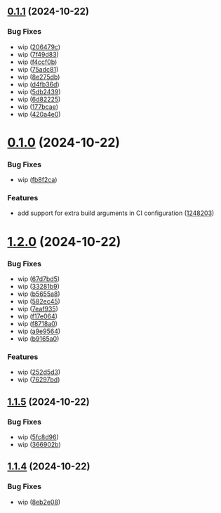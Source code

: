 ## [0.1.1](https://github.com/JonDotsoy/sample-workflow/compare/v0.1.0...v0.1.1) (2024-10-22)


### Bug Fixes

* wip ([206479c](https://github.com/JonDotsoy/sample-workflow/commit/206479cc41b21301f40fea4c9dd566f8da2d9a90))
* wip ([7f49d83](https://github.com/JonDotsoy/sample-workflow/commit/7f49d83b4e18c5c95281b54478d365cc4e1bf112))
* wip ([f4ccf0b](https://github.com/JonDotsoy/sample-workflow/commit/f4ccf0b782fb9605f7d2deebbe5de14dfe29993b))
* wip ([75adc81](https://github.com/JonDotsoy/sample-workflow/commit/75adc810c398fcceaebae187899a557136c9e6ed))
* wip ([8e275db](https://github.com/JonDotsoy/sample-workflow/commit/8e275db8e93468eb289008ba70333d2497da75ad))
* wip ([d4fb36d](https://github.com/JonDotsoy/sample-workflow/commit/d4fb36dfcc5347097bceb285cb17aae277acd410))
* wip ([5db2439](https://github.com/JonDotsoy/sample-workflow/commit/5db2439966dacf900f1a5e62e2d579bbc968f276))
* wip ([6d82225](https://github.com/JonDotsoy/sample-workflow/commit/6d822254733efd22b6f1ecda6435f9b8d27fc7eb))
* wip ([177bcae](https://github.com/JonDotsoy/sample-workflow/commit/177bcae7dfcf8bc6d36b1965087ce0dd5cce0d5b))
* wip ([420a4e0](https://github.com/JonDotsoy/sample-workflow/commit/420a4e00426cd811380a0126c65a4438e51fe340))

# [0.1.0](https://github.com/JonDotsoy/sample-workflow/compare/v0.0.9...v0.1.0) (2024-10-22)


### Bug Fixes

* wip ([fb8f2ca](https://github.com/JonDotsoy/sample-workflow/commit/fb8f2cae3d87c5fd64e2833904ed45b86e875dba))


### Features

* add support for extra build arguments in CI configuration ([1248203](https://github.com/JonDotsoy/sample-workflow/commit/12482035a42565baff7413597cdaff68a688c854))

# [1.2.0](https://github.com/JonDotsoy/sample-workflow/compare/v1.1.5...v1.2.0) (2024-10-22)


### Bug Fixes

* wip ([67d7bd5](https://github.com/JonDotsoy/sample-workflow/commit/67d7bd5c381173f2cf609df9d554623c4c93c1db))
* wip ([33281b9](https://github.com/JonDotsoy/sample-workflow/commit/33281b9177aece46d0447ff908ee4472843dd727))
* wip ([b5655a8](https://github.com/JonDotsoy/sample-workflow/commit/b5655a86da9a3a9631535c93a0907310b07e6ae1))
* wip ([582ec45](https://github.com/JonDotsoy/sample-workflow/commit/582ec45d6b1e40072f9ebb724b08500e7421088f))
* wip ([7eaf935](https://github.com/JonDotsoy/sample-workflow/commit/7eaf935d4810fe6238d9e61c87e8da058341a3be))
* wip ([f17e064](https://github.com/JonDotsoy/sample-workflow/commit/f17e064f42a4faeb397dcbd750c8768d1fa184e7))
* wip ([f8718a0](https://github.com/JonDotsoy/sample-workflow/commit/f8718a070514cae95254472ebefbbdbedf854590))
* wip ([a9e9564](https://github.com/JonDotsoy/sample-workflow/commit/a9e9564f569f9b7a904afa3403ac7515b8d1526c))
* wip ([b9165a0](https://github.com/JonDotsoy/sample-workflow/commit/b9165a09cc552f28d72dc772ff9517dd784ac859))


### Features

* wip ([252d5d3](https://github.com/JonDotsoy/sample-workflow/commit/252d5d366bd4b9e980ab9237e6974f1cd30b719f))
* wip ([76297bd](https://github.com/JonDotsoy/sample-workflow/commit/76297bdcc59d7e0fb8f68215ee53a3b1a83aaaaf))

## [1.1.5](https://github.com/JonDotsoy/sample-workflow/compare/v1.1.4...v1.1.5) (2024-10-22)


### Bug Fixes

* wip ([5fc8d96](https://github.com/JonDotsoy/sample-workflow/commit/5fc8d96fc0b904e2e76690635924598ff9d2281a))
* wip ([366902b](https://github.com/JonDotsoy/sample-workflow/commit/366902bd8cba621aee5a18395e27c2ae86a8b0da))

## [1.1.4](https://github.com/JonDotsoy/sample-workflow/compare/v1.1.3...v1.1.4) (2024-10-22)


### Bug Fixes

* wip ([8eb2e08](https://github.com/JonDotsoy/sample-workflow/commit/8eb2e081fe45006b9339b45b8c8811e32c2a07ce))
